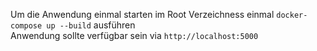 Um die Anwendung einmal starten im Root Verzeichness einmal `docker-compose up --build` ausführen <br/>
Anwendung sollte verfügbar sein via `http://localhost:5000`
